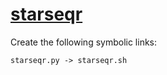 # [starseqr](https://hpc.nih.gov/apps/starseqr.html)

Create the following symbolic links:
```
starseqr.py -> starseqr.sh
```
